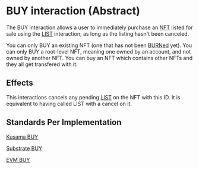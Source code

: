 # BUY interaction (Abstract)

The BUY interaction allows a user to immediately purchase an [NFT](../entities/nft.md) listed for
sale using the [LIST](list.md) interaction, as long as the listing hasn't been canceled.

You can only BUY an existing NFT (one that has not been [BURNed](burn.md) yet). You can only BUY a
root-level NFT, meaning one owned by an account, and not owned by another NFT. You can buy an NFT
which contains other NFTs and they all get transfered with it.

## Effects

This interactions cancels any pending [LIST](list.md) on the NFT with this ID. It is equivalent to
having called LIST with a cancel on it.

## Standards Per Implementation

[Kusama BUY](../../kusama/interactions/buy.md)

[Substrate BUY](../../substrate/interactions/buy.md)

[EVM BUY](../../evm/interactions/buy.md)